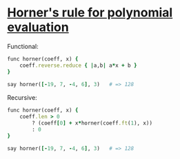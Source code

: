 [1]: http://rosettacode.org/wiki/Horner's_rule_for_polynomial_evaluation

# [Horner's rule for polynomial evaluation][1]

Functional:

```ruby
func horner(coeff, x) {
    coeff.reverse.reduce { |a,b| a*x + b }
}
 
say horner([-19, 7, -4, 6], 3)   # => 128
```


Recursive:

```ruby
func horner(coeff, x) {
    coeff.len > 0
        ? (coeff[0] + x*horner(coeff.ft(1), x))
        : 0
}

say horner([-19, 7, -4, 6], 3)   # => 128
```
